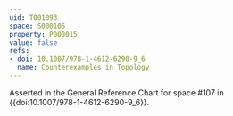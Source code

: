 ```yaml
---
uid: T001093
space: S000105
property: P000015
value: false
refs:
- doi: 10.1007/978-1-4612-6290-9_6
  name: Counterexamples in Topology
---
```



Asserted in the General Reference Chart for space #107 in
{{doi:10.1007/978-1-4612-6290-9_6}}.
